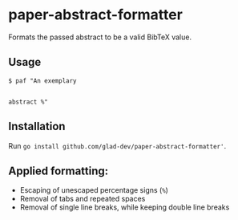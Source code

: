 # paper-abstract-formatter
Formats the passed abstract to be a valid BibTeX value.

## Usage
```shell
$ paf "An exemplary


abstract %"
```

## Installation
Run `go install github.com/glad-dev/paper-abstract-formatter'`.

## Applied formatting:
- Escaping of unescaped percentage signs (`%`)
- Removal of tabs and repeated spaces
- Removal of single line breaks, while keeping double line breaks
